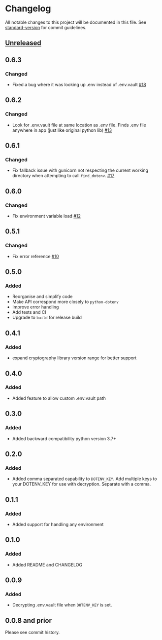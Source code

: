 # Changelog

All notable changes to this project will be documented in this file. See [standard-version](https://github.com/conventional-changelog/standard-version) for commit guidelines.

## [Unreleased](https://github.com/dotenv-org/python-dotenv-vault/compare/v0.5.1...master)

## 0.6.3

### Changed

- Fixed a bug where it was looking up .env instead of .env.vault [#18](https://github.com/dotenv-org/python-dotenv-vault/pull/18)

## 0.6.2

### Changed

- Look for .env.vault file at same location as .env file. Finds .env file anywhere in app (just like original python lib) [#13](https://github.com/dotenv-org/python-dotenv-vault/pull/13)

## 0.6.1

### Changed

- Fix fallback issue with gunicorn not respecting the current working directory when attempting to call `find_dotenv`. [#17](https://github.com/dotenv-org/python-dotenv-vault/pull/17)

## 0.6.0

### Changed

- Fix environment variable load [#12](https://github.com/dotenv-org/python-dotenv-vault/pull/12)

## 0.5.1

### Changed

- Fix error reference [#10](https://github.com/dotenv-org/python-dotenv-vault/pull/10)

## 0.5.0

### Added

- Reorganise and simplify code
- Make API correspond more closely to `python-dotenv`
- Improve error handling
- Add tests and CI
- Upgrade to `build` for release build
 
## 0.4.1

### Added

- expand cryptography library version range for better support

## 0.4.0

### Added

- Added feature to allow custom .env.vault path

## 0.3.0

### Added

- Added backward compatibility python version 3.7+

## 0.2.0

### Added

- Added comma separated capability to `DOTENV_KEY`. Add multiple keys to your DOTENV_KEY for use with decryption. Separate with a comma.

## 0.1.1

### Added

- Added support for handling any environment

## 0.1.0

### Added

- Added README and CHANGELOG

## 0.0.9

### Added

- Decrypting .env.vault file when `DOTENV_KEY` is set.

## 0.0.8 and prior

Please see commit history.
